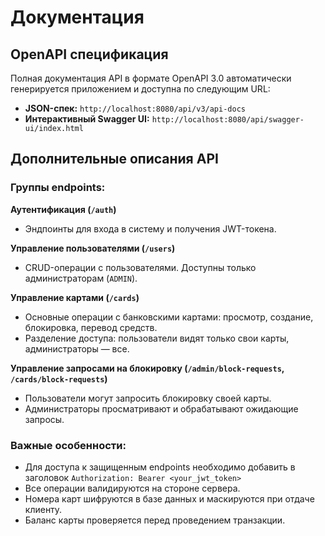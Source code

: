 # Документация

## OpenAPI спецификация

Полная документация API в формате OpenAPI 3.0 автоматически генерируется приложением и доступна по следующим URL:

*   **JSON-спек:** `http://localhost:8080/api/v3/api-docs`
*   **Интерактивный Swagger UI:** `http://localhost:8080/api/swagger-ui/index.html`

## Дополнительные описания API

### Группы endpoints:

**Аутентификация (`/auth`)**
- Эндпоинты для входа в систему и получения JWT-токена.

**Управление пользователями (`/users`)**
- CRUD-операции с пользователями. Доступны только администраторам (`ADMIN`).

**Управление картами (`/cards`)**
- Основные операции с банковскими картами: просмотр, создание, блокировка, перевод средств.
- Разделение доступа: пользователи видят только свои карты, администраторы — все.

**Управление запросами на блокировку (`/admin/block-requests`, `/cards/block-requests`)**
- Пользователи могут запросить блокировку своей карты.
- Администраторы просматривают и обрабатывают ожидающие запросы.

### Важные особенности:
- Для доступа к защищенным endpoints необходимо добавить в заголовок `Authorization: Bearer <your_jwt_token>`
- Все операции валидируются на стороне сервера.
- Номера карт шифруются в базе данных и маскируются при отдаче клиенту.
- Баланс карты проверяется перед проведением транзакции.